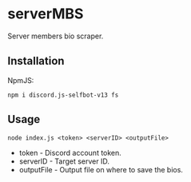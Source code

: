 # serverMBS
Server members bio scraper.

## Installation
NpmJS:
```
npm i discord.js-selfbot-v13 fs
```

## Usage
```
node index.js <token> <serverID> <outputFile>
```

- token - Discord account token.
- serverID - Target server ID.
- outputFile - Output file on where to save the bios.